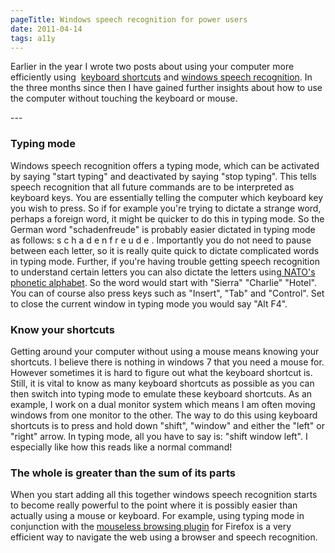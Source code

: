 ```yaml
---
pageTitle: Windows speech recognition for power users
date: 2011-04-14
tags: a11y
---
```

<p>Earlier in the year I wrote two posts about using your computer more efficiently using  <a title="Windows computing for RSI sufferers" href="/posts/2011/windows-computing-for-rsi-sufferers/">keyboard shortcuts</a> and <a title="Windows Speech Recognition" href="/posts/2011/windows-speech-recognition/">windows speech recognition</a>. In the three months since then I have gained further insights about how to use the computer without touching the keyboard or mouse.</p>
---

<h3>Typing mode</h3>
<p>Windows speech recognition offers a typing mode, which can be activated by saying "start typing" and deactivated by saying "stop typing". This tells speech recognition that all future commands are to be interpreted as keyboard keys. You are essentially telling the computer which keyboard key you wish to press. So if for example you're trying to dictate a strange word, perhaps a foreign word, it might be quicker to do this in typing mode. So the German word "schadenfreude" is probably easier dictated in typing mode as follows: s c h a d e n f r e u d e . Importantly you do not need to pause between each letter, so it is really quite quick to dictate complicated words in typing mode. Further, if you're having trouble getting speech recognition to understand certain letters you can also dictate the letters using<a href="http://en.wikipedia.org/wiki/NATO_phonetic_alphabet"> NATO's phonetic alphabet</a>. So the word would start with "Sierra" "Charlie" "Hotel". You can of course also press keys such as "Insert", "Tab" and "Control". Set to close the current window in typing mode you would say "Alt F4".</p>
<h3>Know your shortcuts</h3>
<p>Getting around your computer without using a mouse means knowing your shortcuts. I believe there is nothing in windows 7 that you need a mouse for. However sometimes it is hard to figure out what the keyboard shortcut is. Still, it is vital to know as many keyboard shortcuts as possible as you can then switch into typing mode to emulate these keyboard shortcuts. As an example, I work on a dual monitor system which means I am often moving windows from one monitor to the other. The way to do this using keyboard shortcuts is to press and hold down "shift", "window" and either the "left" or "right" arrow. In typing mode, all you have to say is: "shift window left". I especially like how this reads like a normal command!</p>
<h3>The whole is greater than the sum of its parts</h3>
<p>When you start adding all this together windows speech recognition starts to become really powerful to the point where it is possibly easier than actually using a mouse or keyboard. For example, using typing mode in conjunction with the <a href="http://www.mouseless.de/index.php?/content/view/14/26/">mouseless browsing plugin</a> for Firefox is a very efficient way to navigate the web using a browser and speech recognition.</p>